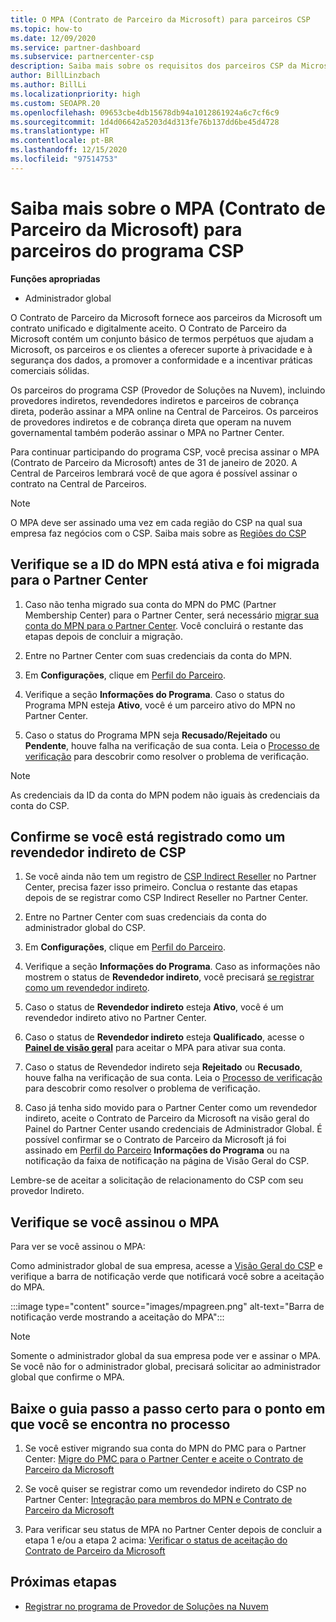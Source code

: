 ```yaml
---
title: O MPA (Contrato de Parceiro da Microsoft) para parceiros CSP
ms.topic: how-to
ms.date: 12/09/2020
ms.service: partner-dashboard
ms.subservice: partnercenter-csp
description: Saiba mais sobre os requisitos dos parceiros CSP da Microsoft para assinar e verificar esse MPA (Contrato de Parceiro da Microsoft) unificado e digitalmente aceito.
author: BillLinzbach
ms.author: BillLi
ms.localizationpriority: high
ms.custom: SEOAPR.20
ms.openlocfilehash: 09653cbe4db15678db94a1012861924a6c7cf6c9
ms.sourcegitcommit: 1d4d06642a5203d4d313fe76b137dd6be45d4728
ms.translationtype: HT
ms.contentlocale: pt-BR
ms.lasthandoff: 12/15/2020
ms.locfileid: "97514753"
---
```

# <a name="learn-about-the-microsoft-partner-agreement-mpa-for-csp-program-partners"></a>Saiba mais sobre o MPA (Contrato de Parceiro da Microsoft) para parceiros do programa CSP

**Funções apropriadas**

- Administrador global

O Contrato de Parceiro da Microsoft fornece aos parceiros da Microsoft um contrato unificado e digitalmente aceito. O Contrato de Parceiro da Microsoft contém um conjunto básico de termos perpétuos que ajudam a Microsoft, os parceiros e os clientes a oferecer suporte à privacidade e à segurança dos dados, a promover a conformidade e a incentivar práticas comerciais sólidas.

Os parceiros do programa CSP (Provedor de Soluções na Nuvem), incluindo provedores indiretos, revendedores indiretos e parceiros de cobrança direta, poderão assinar a MPA online na Central de Parceiros. Os parceiros de provedores indiretos e de cobrança direta que operam na nuvem governamental também poderão assinar o MPA no Partner Center.

Para continuar participando do programa CSP, você precisa assinar o MPA (Contrato de Parceiro da Microsoft) antes de 31 de janeiro de 2020. A Central de Parceiros lembrará você de que agora é possível assinar o contrato na Central de Parceiros.

>[!NOTE]
>O MPA deve ser assinado uma vez em cada região do CSP na qual sua empresa faz negócios com o CSP. Saiba mais sobre as [Regiões do CSP](regional-authorization-overview.md) 

## <a name="verify-your-mpn-id-is-active-and-migrated-to-partner-center"></a>Verifique se a ID do MPN está ativa e foi migrada para o Partner Center

1. Caso não tenha migrado sua conta do MPN do PMC (Partner Membership Center) para o Partner Center, será necessário [migrar sua conta do MPN para o Partner Center](move-pmc-pc-map.md). Você concluirá o restante das etapas depois de concluir a migração. 

1. Entre no Partner Center com suas credenciais da conta do MPN.
 
1. Em **Configurações**, clique em [Perfil do Parceiro](https://partner.microsoft.com/pcv/accountsettings/connectedpartnerprofile).

1. Verifique a seção **Informações do Programa**. Caso o status do Programa MPN esteja **Ativo**, você é um parceiro ativo do MPN no Partner Center.
 
1. Caso o status do Programa MPN seja **Recusado/Rejeitado** ou **Pendente**, houve falha na verificação de sua conta. Leia o [Processo de verificação](verification-responses.md) para descobrir como resolver o problema de verificação.



>[!NOTE]
>As credenciais da ID da conta do MPN podem não iguais às credenciais da conta do CSP.

## <a name="confirm-you-are-enrolled-as-a-csp-indirect-reseller"></a>Confirme se você está registrado como um revendedor indireto de CSP

1. Se você ainda não tem um registro de [CSP Indirect Reseller](enrolling-in-the-csp-program.md) no Partner Center, precisa fazer isso primeiro. Conclua o restante das etapas depois de se registrar como CSP Indirect Reseller no Partner Center.

1. Entre no Partner Center com suas credenciais da conta do administrador global do CSP.

1. Em **Configurações**, clique em [Perfil do Parceiro](https://partner.microsoft.com/pcv/accountsettings/partnerprofile).

1. Verifique a seção **Informações do Programa**. Caso as informações não mostrem o status de **Revendedor indireto**, você precisará [se registrar como um revendedor indireto](indirect-reseller-tasks-in-partner-center.md).

1. Caso o status de **Revendedor indireto** esteja **Ativo**, você é um revendedor indireto ativo no Partner Center.
 
4. Caso o status de **Revendedor indireto** esteja **Qualificado**, acesse o [**Painel de visão geral**](https://partner.microsoft.com/pcv/dashboard/overview) para aceitar o MPA para ativar sua conta.
 
1. Caso o status de Revendedor indireto seja **Rejeitado** ou **Recusado**, houve falha na verificação de sua conta. Leia o [Processo de verificação](verification-responses.md) para descobrir como resolver o problema de verificação.

1. Caso já tenha sido movido para o Partner Center como um revendedor indireto, aceite o Contrato de Parceiro da Microsoft na visão geral do Painel do Partner Center usando credenciais de Administrador Global. É possível confirmar se o Contrato de Parceiro da Microsoft já foi assinado em [Perfil do Parceiro](https://partner.microsoft.com/pcv/accountsettings/partnerprofile) **Informações do Programa** ou na notificação da faixa de notificação na página de Visão Geral do CSP.

Lembre-se de aceitar a solicitação de relacionamento do CSP com seu provedor Indireto.

## <a name="verify-that-you-have-signed-the-mpa"></a>Verifique se você assinou o MPA

Para ver se você assinou o MPA:

 Como administrador global de sua empresa, acesse a [Visão Geral do CSP](https://partner.microsoft.com/pcv/dashboard/overview) e verifique a barra de notificação verde que notificará você sobre a aceitação do MPA.

 
:::image type="content" source="images/mpagreen.png" alt-text="Barra de notificação verde mostrando a aceitação do MPA":::

>[!NOTE]
>Somente o administrador global da sua empresa pode ver e assinar o MPA. Se você não for o administrador global, precisará solicitar ao administrador global que confirme o MPA.


## <a name="download-the-step-by-step-guide-thats-right-for-where-you-are-in-the-process"></a>Baixe o guia passo a passo certo para o ponto em que você se encontra no processo

1. Se você estiver migrando sua conta do MPN do PMC para o Partner Center: [Migre do PMC para o Partner Center e aceite o Contrato de Parceiro da Microsoft](https://assetsprod.microsoft.com/mpn/migrate-pmc-pc-mpa-guide.pptx)

2. Se você quiser se registrar como um revendedor indireto do CSP no Partner Center: [Integração para membros do MPN e Contrato de Parceiro da Microsoft](https://assetsprod.microsoft.com/mpn/onboard-pc-csp-mpn-mpa-guide.pptx)

3. Para verificar seu status de MPA no Partner Center depois de concluir a etapa 1 e/ou a etapa 2 acima: [Verificar o status de aceitação do Contrato de Parceiro da Microsoft](https://assetsprod.microsoft.com/mpn/verify-mpa-acceptance-status.pptx)
 
## <a name="next-steps"></a>Próximas etapas

- [Registrar no programa de Provedor de Soluções na Nuvem](enrolling-in-the-csp-program.md)

